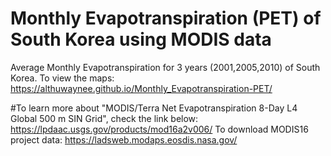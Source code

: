 # Monthly Evapotranspiration (PET) of South Korea using MODIS data
Average Monthly Evapotranspiration for 3 years (2001,2005,2010) of South Korea.
To view the maps: 
https://althuwaynee.github.io/Monthly_Evapotranspiration-PET/


#To learn more about "MODIS/Terra Net Evapotranspiration 8-Day L4 Global 500 m SIN Grid", check the link below:
https://lpdaac.usgs.gov/products/mod16a2v006/
To download MODIS16 project data:
https://ladsweb.modaps.eosdis.nasa.gov/
